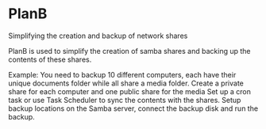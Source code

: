 # PlanB
Simplifying the creation and backup of network shares

PlanB is used to simplify the creation of samba shares and backing up the contents of these shares.

Example:
You need to backup 10 different computers, each have their unique documents folder while all share a media folder.
Create a private share for each computer and one public share for the media
Set up a cron task or use Task Scheduler to sync the contents with the shares.
Setup backup locations on the Samba server, connect the backup disk and run the backup.